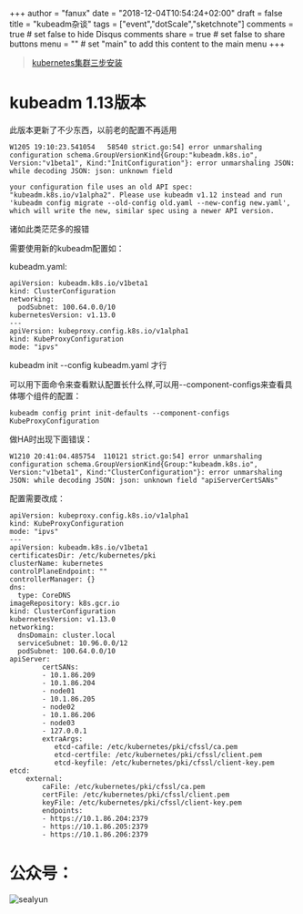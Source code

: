 +++
author = "fanux"
date = "2018-12-04T10:54:24+02:00"
draft = false
title = "kubeadm杂谈"
tags = ["event","dotScale","sketchnote"]
comments = true     # set false to hide Disqus comments
share = true        # set false to share buttons
menu = ""           # set "main" to add this content to the main menu
+++

> [kubernetes集群三步安装](https://sealyun.com/pro/products/)

# kubeadm 1.13版本
此版本更新了不少东西，以前老的配置不再适用
```
W1205 19:10:23.541054   58540 strict.go:54] error unmarshaling configuration schema.GroupVersionKind{Group:"kubeadm.k8s.io", Version:"v1beta1", Kind:"InitConfiguration"}: error unmarshaling JSON: while decoding JSON: json: unknown field

```

```
your configuration file uses an old API spec: "kubeadm.k8s.io/v1alpha2". Please use kubeadm v1.12 instead and run 'kubeadm config migrate --old-config old.yaml --new-config new.yaml', which will write the new, similar spec using a newer API version.
```
诸如此类茫茫多的报错

需要使用新的kubeadm配置如：

kubeadm.yaml:
```
apiVersion: kubeadm.k8s.io/v1beta1
kind: ClusterConfiguration
networking:
  podSubnet: 100.64.0.0/10
kubernetesVersion: v1.13.0
---
apiVersion: kubeproxy.config.k8s.io/v1alpha1
kind: KubeProxyConfiguration
mode: "ipvs"
```

kubeadm init --config kubeadm.yaml 才行

可以用下面命令来查看默认配置长什么样,可以用--component-configs来查看具体哪个组件的配置：

```
kubeadm config print init-defaults --component-configs KubeProxyConfiguration
```

做HA时出现下面错误：
```
W1210 20:41:04.485754  110121 strict.go:54] error unmarshaling configuration schema.GroupVersionKind{Group:"kubeadm.k8s.io", Version:"v1beta1", Kind:"ClusterConfiguration"}: error unmarshaling JSON: while decoding JSON: json: unknown field "apiServerCertSANs"
```

配置需要改成：
```
apiVersion: kubeproxy.config.k8s.io/v1alpha1
kind: KubeProxyConfiguration
mode: "ipvs"
---
apiVersion: kubeadm.k8s.io/v1beta1
certificatesDir: /etc/kubernetes/pki
clusterName: kubernetes
controlPlaneEndpoint: ""
controllerManager: {}
dns:
  type: CoreDNS
imageRepository: k8s.gcr.io
kind: ClusterConfiguration
kubernetesVersion: v1.13.0
networking:
  dnsDomain: cluster.local
  serviceSubnet: 10.96.0.0/12
  podSubnet: 100.64.0.0/10
apiServer:
        certSANs:
        - 10.1.86.209
        - 10.1.86.204
        - node01
        - 10.1.86.205
        - node02
        - 10.1.86.206
        - node03
        - 127.0.0.1
        extraArgs:
           etcd-cafile: /etc/kubernetes/pki/cfssl/ca.pem
           etcd-certfile: /etc/kubernetes/pki/cfssl/client.pem
           etcd-keyfile: /etc/kubernetes/pki/cfssl/client-key.pem
etcd:
    external:
        caFile: /etc/kubernetes/pki/cfssl/ca.pem
        certFile: /etc/kubernetes/pki/cfssl/client.pem
        keyFile: /etc/kubernetes/pki/cfssl/client-key.pem
        endpoints:
        - https://10.1.86.204:2379
        - https://10.1.86.205:2379
        - https://10.1.86.206:2379
```

# 公众号：
![sealyun](https://sealyun.com/kubernetes-qrcode.jpg)
